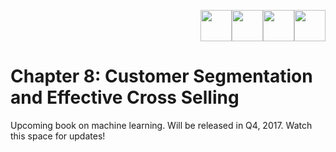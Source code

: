 <p align="right"><a target="_blank" href="https://github.com/dipanjanS/practical-machine-learning-with-python#contents"><img height="50px" src="https://raw.githubusercontent.com/dipanjanS/practical-machine-learning-with-python/master/media/assets/home_page.png" /></a><a target="_blank" href="https://github.com/dipanjanS/practical-machine-learning-with-python/tree/master/notebooks#chapter-8-customer-segmentation-and-effective-cross-selling"><img height="50px" src="https://raw.githubusercontent.com/dipanjanS/practical-machine-learning-with-python/master/media/assets/contents_page.jpg" /></a><a target="_blank" href="https://github.com/dipanjanS/practical-machine-learning-with-python/tree/master/notebooks/Ch07_Analyzing_Movie_Reviews_Sentiment#chapter-7-analyzing-movie-reviews-sentiment"><img height="50px" src="https://raw.githubusercontent.com/dipanjanS/practical-machine-learning-with-python/master/media/assets/back_page.png" /></a></a><a target="_blank" href="https://github.com/dipanjanS/practical-machine-learning-with-python/tree/master/notebooks/Ch09_Analyzing_Wine_Types_and_Quality#chapter-9-analyzing-wine-types-and-quality"><img height="50px" src="https://raw.githubusercontent.com/dipanjanS/practical-machine-learning-with-python/master/media/assets/next_page.png" /></a></p>

# Chapter 8: Customer Segmentation and Effective Cross Selling
Upcoming book on machine learning. Will be released in Q4, 2017. Watch this space for updates!
